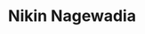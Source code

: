 ---
layout: 'layouts/home.njk'
title: 'Nikin Nagewadia'
metaDesc: 'Discover the work of Nikin Nagewadia, a senior interaction designer at the Government Digital Service, focusing on enhancing GOV.UK’s user experience through design.'
image: home
imageAltText: '3D animated emoji of a person with a black tuque, round glasses, and a beard.'
intro: 'Senior interaction designer employed by the Government Digital Service, working on GOV.UK'
videos:
  0:
    name: 'Upgrading Whitehall Publisher to the GOV.UK Design System'
    url: 'https://youtu.be/cPDBARbzGGg?si=l5opeg32v7c78Hl2&t=2456'
    video: 'Services Week 2024: GDS Open Show and Tell'
    upload: 2024-03-26
---